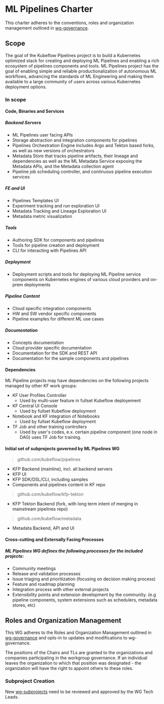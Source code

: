 # ML Pipelines Charter

This charter adheres to the conventions, roles and organization management outlined in [wg-governance].

## Scope

The goal of the Kubeflow Pipelines project is to build a Kubernetes optimized stack for creating and deploying ML Pipelines and enabling a rich ecosystem of pipelines components and tools. ML Pipelines project has the goal of enabling simple and reliable productionalization of autonomous ML workflows, advancing the standards of ML Engineering and making them available to a large community of users across various Kubernetes deployment options.


### In scope

#### Code, Binaries and Services

##### Backend Servers
- ML Pipelines user facing APIs 
- Storage abstraction and integration components for pipelines
- Pipelines Orchestration Engine
Includes Argo and Tekton based forks, as well as new versions of orchestrators
- Metadata Store that tracks pipeline artifacts, their lineage and dependencies as well as the ML Metadata Service exposing the Metadata APIs, and the Metadata collection agent
- Pipeline job scheduling controller, and continuous pipeline execution services

##### FE and UI
- Pipelines Templates UI
- Experiment tracking and run exploration UI
- Metadata Tracking and Lineage Exploration UI
- Metadata metric visualization 

##### Tools
- Authoring SDK for components and pipelines
- Tools for pipeline creation and deployment
- CLI for interacting with Pipelines API

##### Deployment
- Deployment scripts and tools for deploying ML Pipeline service components on Kubernetes engines of various cloud providers and on-prem deployments

##### Pipeline Content
- Cloud specific integration components
- HW and SW vendor specific components
- Pipeline examples for different ML use cases

##### Documentation
- Concepts documentation 
- Cloud provider specific documentation
- Documentation for the SDK and REST API
- Documentation for the sample components and pipelines 


#### Dependencies

ML Pipeline projects may have dependencies on the following projects managed by other KF work groups:
- KF User Profiles Controller
  - Used by multi-user feature in fullset Kubeflow deployement
- KF Central UI Console
  - Used by fullset Kubeflow deployment
- Notebook and KF integration of Notebooks
  - Used by fullset Kubeflow deployment
- TF Job and other training controllers
  - Used by user's codes, e.x. certain pipeline component (one node in DAG) uses TF Job for training.
 
#### Initial set of subprojects governed by ML Pipelines WG

>github.com/kubeflow/pipelines
- KFP Backend (mainline), incl. all backend servers
- KFP UI
- KFP SDK/DSL/CLI, including samples
- Components and pipelines content in KF repo

>github.com/kubeflow/kfp-tekton
- KFP Tekton Backend (fork, with long term intent of merging in mainstream pipelines repo)

>github.com/kubeflow/metadata
- Metadata Backend, API and UI 


#### Cross-cutting and Externally Facing Processes

##### ML Pipelines WG defines the following processes for the included projects:

- Community meetings
- Release and validation processes 
- Issue triaging and prioritization (focusing on decision making process)
- Feature and roadmap planning
- Integration process with other external projects
- Extensibility points and extension development by the community. (e.g pipeline components, system extensions such as schedulers, metadata stores, etc)


## Roles and Organization Management

This WG adheres to the Roles and Organization Management outlined in [wg-governance] and opts-in to updates and modifications to wg-governance.

The positions of the Chairs and TLs are granted to the organizations and companies participating in the workgroup governance. If an individual leaves the organization to which that position was designated - the organization will have the right to appoint others to these roles.


### Subproject Creation

New [wg-subprojects] need to be reviewed and approved by the WG Tech Leads.


[wg-governance]: ../wg-governance.md
[wg-subprojects]: https://github.com/Kubeflow/community/blob/master/wgs/wg-pipelines/README.md#subprojects

